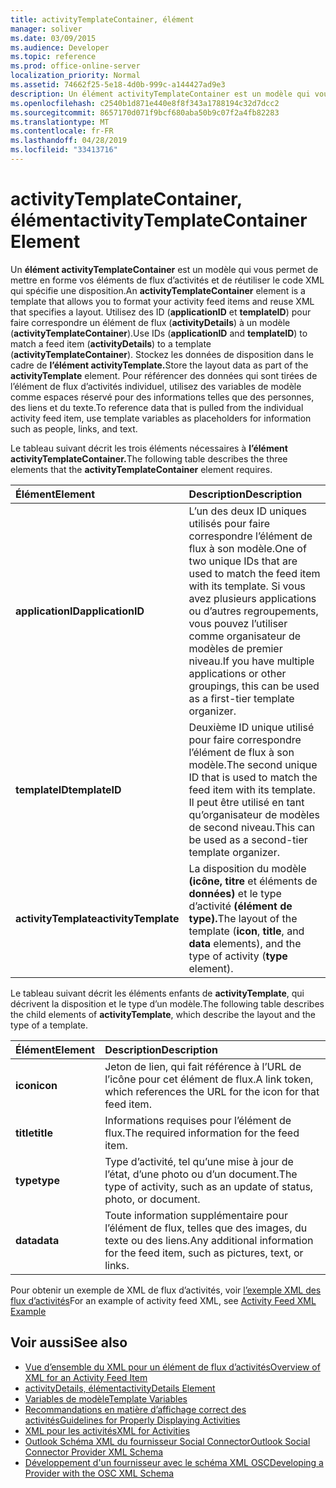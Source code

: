 ```yaml
---
title: activityTemplateContainer, élément
manager: soliver
ms.date: 03/09/2015
ms.audience: Developer
ms.topic: reference
ms.prod: office-online-server
localization_priority: Normal
ms.assetid: 74662f25-5e18-4d0b-999c-a144427ad9e3
description: Un élément activityTemplateContainer est un modèle qui vous permet de mettre en forme vos éléments de flux d’activités et de réutiliser le code XML qui spécifie une disposition.
ms.openlocfilehash: c2540b1d871e440e8f8f343a1788194c32d7dcc2
ms.sourcegitcommit: 8657170d071f9bcf680aba50b9c07f2a4fb82283
ms.translationtype: MT
ms.contentlocale: fr-FR
ms.lasthandoff: 04/28/2019
ms.locfileid: "33413716"
---
```

# <a name="activitytemplatecontainer-element"></a><span data-ttu-id="2b25c-103">activityTemplateContainer, élément</span><span class="sxs-lookup"><span data-stu-id="2b25c-103">activityTemplateContainer Element</span></span>

<span data-ttu-id="2b25c-104">Un **élément activityTemplateContainer** est un modèle qui vous permet de mettre en forme vos éléments de flux d’activités et de réutiliser le code XML qui spécifie une disposition.</span><span class="sxs-lookup"><span data-stu-id="2b25c-104">An **activityTemplateContainer** element is a template that allows you to format your activity feed items and reuse XML that specifies a layout.</span></span> <span data-ttu-id="2b25c-105">Utilisez des ID (**applicationID** et **templateID**) pour faire correspondre un élément de flux (**activityDetails**) à un modèle (**activityTemplateContainer**).</span><span class="sxs-lookup"><span data-stu-id="2b25c-105">Use IDs (**applicationID** and **templateID**) to match a feed item (**activityDetails**) to a template (**activityTemplateContainer**).</span></span> <span data-ttu-id="2b25c-106">Stockez les données de disposition dans le cadre de **l’élément activityTemplate.**</span><span class="sxs-lookup"><span data-stu-id="2b25c-106">Store the layout data as part of the **activityTemplate** element.</span></span> <span data-ttu-id="2b25c-107">Pour référencer des données qui sont tirées de l’élément de flux d’activités individuel, utilisez des variables de modèle comme espaces réservé pour des informations telles que des personnes, des liens et du texte.</span><span class="sxs-lookup"><span data-stu-id="2b25c-107">To reference data that is pulled from the individual activity feed item, use template variables as placeholders for information such as people, links, and text.</span></span> 
  
<span data-ttu-id="2b25c-108">Le tableau suivant décrit les trois éléments nécessaires à **l’élément activityTemplateContainer.**</span><span class="sxs-lookup"><span data-stu-id="2b25c-108">The following table describes the three elements that the **activityTemplateContainer** element requires.</span></span> 
  
|<span data-ttu-id="2b25c-109">**Élément**</span><span class="sxs-lookup"><span data-stu-id="2b25c-109">**Element**</span></span>|<span data-ttu-id="2b25c-110">**Description**</span><span class="sxs-lookup"><span data-stu-id="2b25c-110">**Description**</span></span>|
|:-----|:-----|
|<span data-ttu-id="2b25c-111">**applicationID**</span><span class="sxs-lookup"><span data-stu-id="2b25c-111">**applicationID**</span></span> <br/> |<span data-ttu-id="2b25c-112">L’un des deux ID uniques utilisés pour faire correspondre l’élément de flux à son modèle.</span><span class="sxs-lookup"><span data-stu-id="2b25c-112">One of two unique IDs that are used to match the feed item with its template.</span></span> <span data-ttu-id="2b25c-113">Si vous avez plusieurs applications ou d’autres regroupements, vous pouvez l’utiliser comme organisateur de modèles de premier niveau.</span><span class="sxs-lookup"><span data-stu-id="2b25c-113">If you have multiple applications or other groupings, this can be used as a first-tier template organizer.</span></span>  <br/> |
|<span data-ttu-id="2b25c-114">**templateID**</span><span class="sxs-lookup"><span data-stu-id="2b25c-114">**templateID**</span></span> <br/> |<span data-ttu-id="2b25c-115">Deuxième ID unique utilisé pour faire correspondre l’élément de flux à son modèle.</span><span class="sxs-lookup"><span data-stu-id="2b25c-115">The second unique ID that is used to match the feed item with its template.</span></span> <span data-ttu-id="2b25c-116">Il peut être utilisé en tant qu’organisateur de modèles de second niveau.</span><span class="sxs-lookup"><span data-stu-id="2b25c-116">This can be used as a second-tier template organizer.</span></span>  <br/> |
|<span data-ttu-id="2b25c-117">**activityTemplate**</span><span class="sxs-lookup"><span data-stu-id="2b25c-117">**activityTemplate**</span></span> <br/> |<span data-ttu-id="2b25c-118">La disposition du modèle **(icône,** **titre** et éléments de **données)** et le type d’activité **(élément de type).**</span><span class="sxs-lookup"><span data-stu-id="2b25c-118">The layout of the template (**icon**, **title**, and **data** elements), and the type of activity (**type** element).</span></span>  <br/> |
   
<span data-ttu-id="2b25c-119">Le tableau suivant décrit les éléments enfants de **activityTemplate**, qui décrivent la disposition et le type d’un modèle.</span><span class="sxs-lookup"><span data-stu-id="2b25c-119">The following table describes the child elements of **activityTemplate**, which describe the layout and the type of a template.</span></span>
  
|<span data-ttu-id="2b25c-120">**Élément**</span><span class="sxs-lookup"><span data-stu-id="2b25c-120">**Element**</span></span>|<span data-ttu-id="2b25c-121">**Description**</span><span class="sxs-lookup"><span data-stu-id="2b25c-121">**Description**</span></span>|
|:-----|:-----|
|<span data-ttu-id="2b25c-122">**icon**</span><span class="sxs-lookup"><span data-stu-id="2b25c-122">**icon**</span></span> <br/> |<span data-ttu-id="2b25c-123">Jeton de lien, qui fait référence à l’URL de l’icône pour cet élément de flux.</span><span class="sxs-lookup"><span data-stu-id="2b25c-123">A link token, which references the URL for the icon for that feed item.</span></span>  <br/> |
|<span data-ttu-id="2b25c-124">**title**</span><span class="sxs-lookup"><span data-stu-id="2b25c-124">**title**</span></span> <br/> |<span data-ttu-id="2b25c-125">Informations requises pour l’élément de flux.</span><span class="sxs-lookup"><span data-stu-id="2b25c-125">The required information for the feed item.</span></span>  <br/> |
|<span data-ttu-id="2b25c-126">**type**</span><span class="sxs-lookup"><span data-stu-id="2b25c-126">**type**</span></span> <br/> |<span data-ttu-id="2b25c-127">Type d’activité, tel qu’une mise à jour de l’état, d’une photo ou d’un document.</span><span class="sxs-lookup"><span data-stu-id="2b25c-127">The type of activity, such as an update of status, photo, or document.</span></span>  <br/> |
|<span data-ttu-id="2b25c-128">**data**</span><span class="sxs-lookup"><span data-stu-id="2b25c-128">**data**</span></span> <br/> |<span data-ttu-id="2b25c-129">Toute information supplémentaire pour l’élément de flux, telles que des images, du texte ou des liens.</span><span class="sxs-lookup"><span data-stu-id="2b25c-129">Any additional information for the feed item, such as pictures, text, or links.</span></span>  <br/> |
   
<span data-ttu-id="2b25c-130">Pour obtenir un exemple de XML de flux d’activités, voir [l’exemple XML des flux d’activités](activity-feed-xml-example.md)</span><span class="sxs-lookup"><span data-stu-id="2b25c-130">For an example of activity feed XML, see [Activity Feed XML Example](activity-feed-xml-example.md)</span></span>
  
## <a name="see-also"></a><span data-ttu-id="2b25c-131">Voir aussi</span><span class="sxs-lookup"><span data-stu-id="2b25c-131">See also</span></span>

- [<span data-ttu-id="2b25c-132">Vue d’ensemble du XML pour un élément de flux d’activités</span><span class="sxs-lookup"><span data-stu-id="2b25c-132">Overview of XML for an Activity Feed Item</span></span>](overview-of-xml-for-an-activity-feed-item.md)  
- [<span data-ttu-id="2b25c-133">activityDetails, élément</span><span class="sxs-lookup"><span data-stu-id="2b25c-133">activityDetails Element</span></span>](activitydetails-element.md)  
- [<span data-ttu-id="2b25c-134">Variables de modèle</span><span class="sxs-lookup"><span data-stu-id="2b25c-134">Template Variables</span></span>](template-variables.md)  
- [<span data-ttu-id="2b25c-135">Recommandations en matière d’affichage correct des activités</span><span class="sxs-lookup"><span data-stu-id="2b25c-135">Guidelines for Properly Displaying Activities</span></span>](guidelines-for-properly-displaying-activities.md)  
- [<span data-ttu-id="2b25c-136">XML pour les activités</span><span class="sxs-lookup"><span data-stu-id="2b25c-136">XML for Activities</span></span>](xml-for-activities.md)  
- [<span data-ttu-id="2b25c-137">Outlook Schéma XML du fournisseur Social Connector</span><span class="sxs-lookup"><span data-stu-id="2b25c-137">Outlook Social Connector Provider XML Schema</span></span>](outlook-social-connector-provider-xml-schema.md)
- [<span data-ttu-id="2b25c-138">Développement d'un fournisseur avec le schéma XML OSC</span><span class="sxs-lookup"><span data-stu-id="2b25c-138">Developing a Provider with the OSC XML Schema</span></span>](developing-a-provider-with-the-osc-xml-schema.md)

